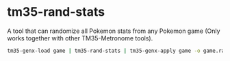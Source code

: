 # tm35-rand-stats

A tool that can randomize all Pokemon stats from any Pokemon game (Only works together with other TM35-Metronome tools).

```sh
tm35-genx-load game | tm35-rand-stats | tm35-genx-apply game -o game.rand
```
